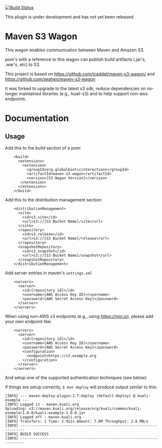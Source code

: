 [![Build Status](https://travis-ci.com/globalbioticinteractions/maven-s3-wagon.svg?branch=master)](https://travis-ci.com/globalbioticinteractions/maven-s3-wagon)

This plugin is under development and has not yet been released. 

# Maven S3 Wagon

This wagon enables communication between Maven and Amazon S3.

pom's with a reference to this wagon can publish build artifacts (.jar's, .war's, etc) to S3.

This project is based on https://github.com/jcaddel/maven-s3-wagon/ and https://github.com/seahen/maven-s3-wagon 

It was forked to upgrade to the latest s3 sdk, reduce dependencies on no-longer maintained libraries (e.g., kuali-s3) and to help support non-aws endpoints.

# Documentation

## Usage

Add this to the build section of a pom:

```
    <build>
      <extensions>
        <extension>
          <groupId>org.globalbioticinteractions</groupId>
          <artifactId>maven-s3-wagon</artifactId>
          <version>[S3 Wagon Version]</version>
       </extension>
      </extensions>
    </build>
```

Add this to the distribution management section:

```
    <distributionManagement>
      <site>
        <id>s3.site</id>
        <url>s3://[S3 Bucket Name]/site</url>
      </site>
      <repository>
        <id>s3.release</id>
        <url>s3://[S3 Bucket Name]/release</url>
      </repository>
      <snapshotRepository>
        <id>s3.snapshot</id>
        <url>s3://[S3 Bucket Name]/snapshot</url>
      </snapshotRepository>
    </distributionManagement>
 ```

Add server entries in maven's ```settings.xml```


```
    <servers>
      <server>
        <id>[repository id]</id>
        <username>[AWS Access Key ID]</username>
        <password>[AWS Secret Access Key]</password>
      </server>
    </servers>
```
When using non-AWS s3 endpoints (e.g., using https://min.io), please add your own endpoint like:

```
    <servers>
      <server>
        <id>[repository id]</id>
        <username>[AWS Access Key ID]</username>
        <password>[AWS Secret Access Key]</password>
        <configuration>
          <endpoint>https://s3.example.org
        </configuration>
      </server>
    </servers>
```




And setup one of the supported authentication techniques (see below)

If things are setup correctly, `$ mvn deploy` will produce output similar to this:

    [INFO] --- maven-deploy-plugin:2.7:deploy (default-deploy) @ kuali-example ---
    [INFO] Logged in - maven.kuali.org
    Uploading: s3://maven.kuali.org/release/org/kuali/common/kuali-example/1.0.0/kuali-example-1.0.0.jar
    [INFO] Logged off - maven.kuali.org
    [INFO] Transfers: 1 Time: 2.921s Amount: 7.6M Throughput: 2.6 MB/s
    [INFO] ------------------------------------------------------------------------
    [INFO] BUILD SUCCESS
    [INFO] ------------------------------------------------------------------------
